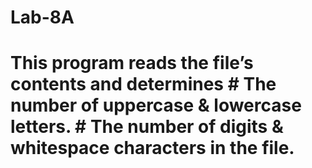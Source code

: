 # Lab-8A
# This program reads the file’s contents and determines # The number of uppercase &amp; lowercase letters. # The number of digits &amp; whitespace characters in the file.
